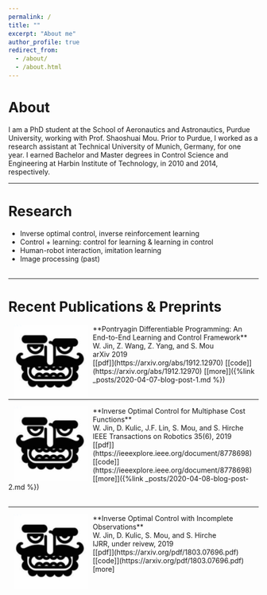 ```yaml
---
permalink: /
title: ""
excerpt: "About me"
author_profile: true
redirect_from: 
  - /about/
  - /about.html
---
```


About
=====
I am a PhD student at the School of Aeronautics and Astronautics, Purdue University, working with Prof. Shaoshuai Mou. Prior to Purdue, I worked as a research assistant at Technical University of Munich, Germany, for one year. I earned Bachelor and Master degrees in Control Science and Engineering at Harbin Institute of Technology, in 2010 and 2014, respectively.

-----


Research
======
* Inverse optimal control, inverse reinforcement learning 
* Control + learning: control for learning & learning in control
* Human-robot interaction, imitation learning
* Image processing (past) <br /><br />

-----







Recent Publications & Preprints
======
<!-- ![image](images/myicon.jpeg){: style="float: left; padding:16px" height="20px" width="200px"} -->
<img src="images/myicon.jpeg" alt="Kitten" title="A cute kitten" width="150" height="150" align="left" hspace="10" />
**Pontryagin Differentiable Programming: An End-to-End Learning and Control Framework** <br />
W. Jin, Z. Wang, Z. Yang, and S. Mou<br />
arXiv 2019 <br />
[[pdf]](https://arxiv.org/abs/1912.12970) [[code]](https://arxiv.org/abs/1912.12970) [[more]]({%link _posts/2020-04-07-blog-post-1.md %})<br /><br />





-----


<!-- ![image](images/myicon.jpeg){: style="float: left" height="20px" width="150px"} -->
<img src="images/myicon.jpeg" alt="Kitten" title="A cute kitten" width="150" height="150" align="left" hspace="10" />
**Inverse Optimal Control for Multiphase Cost Functions** <br />
W. Jin, D. Kulic, J.F. Lin, S. Mou, and S. Hirche <br />
IEEE Transactions on Robotics 35(6), 2019 <br />
[[pdf]](https://ieeexplore.ieee.org/document/8778698) [[code]](https://ieeexplore.ieee.org/document/8778698) [[more]]({%link _posts/2020-04-08-blog-post-2.md %})<br /><br />




------


<!-- ![image](images/myicon.jpeg){: style="float: left" height="20px" width="150px"} -->
<img src="images/myicon.jpeg" alt="Kitten" title="A cute kitten" width="150" height="150" align="left" hspace="10" />
**Inverse Optimal Control with Incomplete Observations** <br />
W. Jin, D. Kulic, S. Mou, and S. Hirche <br />
IJRR, under reivew, 2019<br />
[[pdf]](https://arxiv.org/pdf/1803.07696.pdf) [[code]](https://arxiv.org/pdf/1803.07696.pdf) [more]














